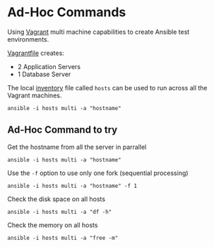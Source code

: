 # Ad-Hoc Commands
Using [Vagrant](http://vagrantup.com) multi machine capabilities to create Ansible test environments.

[Vagrantfile](./Vagrantfile) creates:
* 2 Application Servers
* 1 Database Server

The local [inventory](./hosts) file called ```hosts``` can be used to run across all the Vagrant machines.

```
ansible -i hosts multi -a "hostname"

```

## Ad-Hoc Command to try

Get the hostname from all the server in parrallel
```
ansible -i hosts multi -a "hostname"
```

Use the ```-f``` option to use only one fork (sequential processing) 
```
ansible -i hosts multi -a "hostname" -f 1
```

Check the disk space on all hosts
```
ansible -i hosts multi -a "df -h"
```

Check the memory on all hosts
```
ansible -i hosts multi -a "free -m"
```
